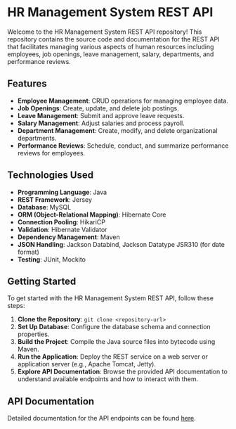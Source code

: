 
# HR Management System REST API

Welcome to the HR Management System REST API repository! This repository contains the source code and documentation for the REST API that facilitates managing various aspects of human resources including employees, job openings, leave management, salary, departments, and performance reviews.

## Features

- **Employee Management**: CRUD operations for managing employee data.
- **Job Openings**: Create, update, and delete job postings.
- **Leave Management**: Submit and approve leave requests.
- **Salary Management**: Adjust salaries and process payroll.
- **Department Management**: Create, modify, and delete organizational departments.
- **Performance Reviews**: Schedule, conduct, and summarize performance reviews for employees.

## Technologies Used

- **Programming Language**: Java
- **REST Framework**: Jersey
- **Database**: MySQL
- **ORM (Object-Relational Mapping)**: Hibernate Core
- **Connection Pooling**: HikariCP
- **Validation**: Hibernate Validator
- **Dependency Management**: Maven
- **JSON Handling**: Jackson Databind, Jackson Datatype JSR310 (for date format)
- **Testing**: JUnit, Mockito

## Getting Started

To get started with the HR Management System REST API, follow these steps:

1. **Clone the Repository**: `git clone <repository-url>`
2. **Set Up Database**: Configure the database schema and connection properties. 
3. **Build the Project**: Compile the Java source files into bytecode using Maven.
4. **Run the Application**: Deploy the REST service on a web server or application server (e.g., Apache Tomcat, Jetty).
5. **Explore API Documentation**: Browse the provided API documentation to understand available endpoints and how to interact with them.


## API Documentation

Detailed documentation for the API endpoints can be found [here](https://documenter.getpostman.com/view/33815865/2sA3BgBvx9).
